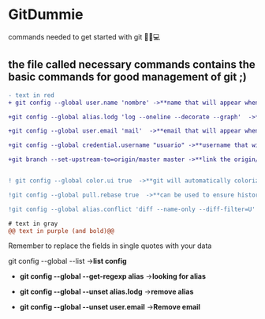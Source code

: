 # GitDummie
 commands needed to get started with git 👨‍💻💻

 the file called necessary commands contains the basic commands for good management of git ;)
-------------------------------------------
```diff
- text in red
+ git config --global user.name 'nombre' ->**name that will appear when making a commit**

+git config --global alias.lodg 'log --oneline --decorate --graph'  ->**create an alias**

+git config --global user.email 'mail'  ->**email that will appear when making a commit**

+git config --global credential.username "usuario" ->**username that will appear when making a commit**

+git branch --set-upstream-to=origin/master master ->**link the origin/master (remote) branch to the local master branch(while on master) git pull = git pull origin master**


! git config --global color.ui true  ->**git will automatically colorize most of the output it displays. You can precisely adjust each of the parts to be colored; but if you want to activate all the default colors at once, you just have to set the color.ui parameter to "true"**

!git config --global pull.rebase true  ->**can be used to ensure history is linear by avoiding unnecessary merge commits. Many developers prefer this option over merging, because it's like saying "I want my changes to take precedence over what everyone else has done."**

!git config --global alias.conflict 'diff --name-only --diff-filter=U'  ->**git diff is a multipurpose Git command that, when executed, performs a diff function on Git data sources. These data sources can be commits, branches, and files, among other possibilities.**

# text in gray
@@ text in purple (and bold)@@
```
Remember to replace the fields in single quotes with your data




git config --global --list  ->**list config**

+ **git config --global --get-regexp alias**  ->**looking for alias**

+ **git config --global --unset alias.lodg**  ->**remove alias**

+ **git config --global --unset user.email**  ->**Remove email**
